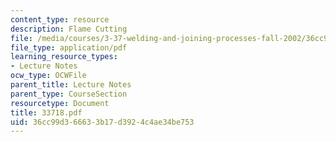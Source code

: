 ```yaml
---
content_type: resource
description: Flame Cutting
file: /media/courses/3-37-welding-and-joining-processes-fall-2002/36cc99d366633b17d3924c4ae34be753_33718.pdf
file_type: application/pdf
learning_resource_types:
- Lecture Notes
ocw_type: OCWFile
parent_title: Lecture Notes
parent_type: CourseSection
resourcetype: Document
title: 33718.pdf
uid: 36cc99d3-6663-3b17-d392-4c4ae34be753
---
```

